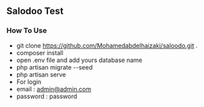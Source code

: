 ## Salodoo Test

### How To Use

-   git clone https://github.com/Mohamedabdelhaizaki/saloodo.git .
-   composer install
-   open .env file and add yours database name
-   php artisan migrate --seed
-   php artisan serve
-   For login
-   email : admin@admin.com
-   password : password
